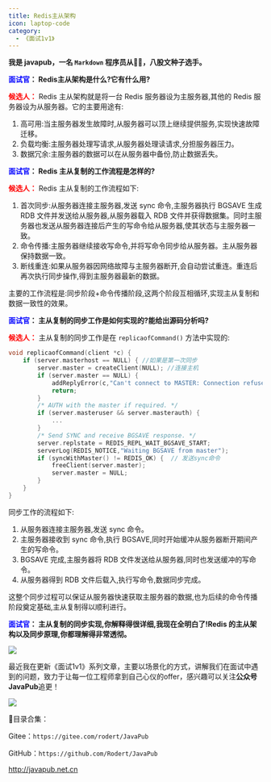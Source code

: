 ```yaml
---
title: Redis主从架构
icon: laptop-code
category:
  - 《面试1v1》
---
```





**我是 javapub，一名 `Markdown` 程序员从👨‍💻，八股文种子选手。**



**<font color=blue>面试官</font>： Redis主从架构是什么?它有什么用?**

**<font color=red>候选人：</font>** Redis 主从架构就是将一台 Redis 服务器设为主服务器,其他的 Redis 服务器设为从服务器。它的主要用途有:

1. 高可用:当主服务器发生故障时,从服务器可以顶上继续提供服务,实现快速故障迁移。
2. 负载均衡:主服务器处理写请求,从服务器处理读请求,分担服务器压力。
3. 数据冗余:主服务器的数据可以在从服务器中备份,防止数据丢失。

**<font color=blue>面试官</font>： Redis 主从复制的工作流程是怎样的?**

**<font color=red>候选人：</font>** Redis 主从复制的工作流程如下:

1. 首次同步:从服务器连接主服务器,发送 sync 命令,主服务器执行 BGSAVE 生成 RDB 文件并发送给从服务器,从服务器载入 RDB 文件并获得数据集。同时主服务器也发送从服务器连接后产生的写命令给从服务器,使其状态与主服务器一致。
2. 命令传播:主服务器继续接收写命令,并将写命令同步给从服务器。主从服务器保持数据一致。 
3. 断线重连:如果从服务器因网络故障与主服务器断开,会自动尝试重连。重连后再次执行同步操作,得到主服务器最新的数据。

主要的工作流程是:同步阶段+命令传播阶段,这两个阶段互相循环,实现主从复制和数据一致性的效果。

**<font color=blue>面试官</font>： 主从复制的同步工作是如何实现的?能给出源码分析吗?**

**<font color=red>候选人：</font>** 主从复制的同步工作是在 `replicaofCommand()` 方法中实现的:

```c
void replicaofCommand(client *c) {
    if (server.masterhost == NULL) { //如果是第一次同步
        server.master = createClient(NULL); //连接主机
        if (server.master == NULL) {
            addReplyError(c,"Can't connect to MASTER: Connection refused");
            return;
        }
        /* AUTH with the master if required. */
        if (server.masteruser && server.masterauth) {
            ...
        }
        /* Send SYNC and receive BGSAVE response. */
        server.replstate = REDIS_REPL_WAIT_BGSAVE_START; 
        serverLog(REDIS_NOTICE,"Waiting BGSAVE from master");
        if (syncWithMaster() != REDIS_OK) {  // 发送sync命令
            freeClient(server.master);        
            server.master = NULL;
        }
    } 
}
```

同步工作的流程如下:

1. 从服务器连接主服务器,发送 sync 命令。 
2. 主服务器接收到 sync 命令,执行 BGSAVE,同时开始缓冲从服务器断开期间产生的写命令。
3. BGSAVE 完成,主服务器将 RDB 文件发送给从服务器,同时也发送缓冲的写命令。 
4. 从服务器得到 RDB 文件后载入,执行写命令,数据同步完成。

这整个同步过程可以保证从服务器快速获取主服务器的数据,也为后续的命令传播阶段奠定基础,主从复制得以顺利进行。

**<font color=blue>面试官</font>： 主从复制的同步实现,你解释得很详细,我现在全明白了!Redis 的主从架构以及同步原理,你都理解得非常透彻。**





![](https://ghproxy.com/https://raw.githubusercontent.com/Rodert/javapub_oss/main/other/29.jpg?raw=true)


最近我在更新《面试1v1》系列文章，主要以场景化的方式，讲解我们在面试中遇到的问题，致力于让每一位工程师拿到自己心仪的offer，感兴趣可以关注**公众号JavaPub**追更！


![](https://ghproxy.com/https://raw.githubusercontent.com/Rodert/javapub_oss/main/common/javapub-qr-code.png?raw=true)


🎁目录合集：

Gitee：`https://gitee.com/rodert/JavaPub`

GitHub：`https://github.com/Rodert/JavaPub`


<http://javapub.net.cn>

